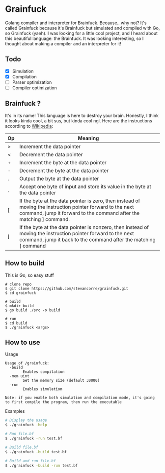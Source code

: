 # Grainfuck

Golang compiler and interpreter for Brainfuck. Because.. why not? It's called Grainfuck because it's Brainfuck but simulated and compiled with Go, so Grainfuck (yaeh).
I was looking for a little cool project, and I heard about this beautiful language: the Brainfuck. It was looking interesting, so I thought about making a compiler and an interpreter for it!

## Todo

- [x] Simulation
- [x] Compilation
- [ ] Parser optimization
- [ ] Compiler optimization

## Brainfuck ?

It's in its name! This language is here to destroy your brain. Honestly, I think it looks kinda cool, a bit sus, but kinda cool ngl.
Here are the instructions according to [Wikipedia](https://en.wikipedia.org/wiki/Brainfuck): 


| Op |                                                                                      Meaning                                                                                      |
|----|-----------------------------------------------------------------------------------------------------------------------------------------------------------------------------------|
| >  | Increment the data pointer                                                                                                                                                        |
| <  | Decrement the data pointer                                                                                                                                                        |
| +  | Increment the byte at the data pointer                                                                                                                                            |
| -  | Decrement the byte at the data pointer                                                                                                                                            |
| .  | Output the byte at the data pointer                                                                                                                                               |
| ,  | Accept one byte of input and store its value in the byte at the data pointer                                                                                                      |
| [  | If the byte at the data pointer is zero, then instead of moving the instruction pointer forward to the next command, jump it forward to the command after the matching ] command. |
| ]  | If the byte at the data pointer is nonzero,  then instead of moving the instruction pointer forward to the next command, jump it back to the command after the matching [ command |

## How to build

This is Go, so easy stuff
```shell
# clone repo
$ git clone https://github.com/stevancorre/grainfuck.git
$ cd grainfuck

# build
$ mkdir build
$ go build ./src -o build

# run
$ cd build
$ ./grainfuck <args>
```

## How to use

Usage
```
Usage of /grainfuck:
  -build
        Enables compilation
  -mem uint
        Set the memory size (default 30000)
  -run
        Enables simulation

Note: if you enable both simulation and compilation mode, it's going to first compile the program, then run the executable
```

Examples
```sh
# Display the usage
$ ./grainfuck -help

# Run file.bf
$ ./grainfuck -run test.bf

# Build file.bf
$ ./grainfuck -build test.bf

# Build and run file.bf
$ ./grainfuck -build -run test.bf
```